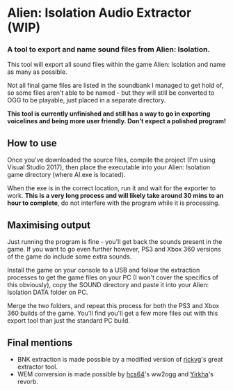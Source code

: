# Alien: Isolation Audio Extractor (WIP)

### A tool to export and name sound files from Alien: Isolation.

This tool will export all sound files within the game Alien: Isolation and name as many as possible. 

Not all final game files are listed in the soundbank I managed to get hold of, so some files aren't able to be named - but they will still be converted to OGG to be playable, just placed in a separate directory.

**This tool is currently unfinished and still has a way to go in exporting voicelines and being more user friendly. Don't expect a polished program!**

## How to use

Once you've downloaded the source files, compile the project (I'm using Visual Studio 2017), then place the executable into your Alien: Isolation game directory (where AI.exe is located).

When the exe is in the correct location, run it and wait for the exporter to work. **This is a very long process and will likely take around 30 mins to an hour to complete**, do not interfere with the program while it is processing.

## Maximising output

Just running the program is fine - you'll get back the sounds present in the game. If you want to go even further however, PS3 and Xbox 360 versions of the game do include some extra sounds.

Install the game on your console to a USB and follow the extraction processes to get the game files on your PC (I won't cover the specifics of this obviously), copy the SOUND directory and paste it into your Alien: Isolation DATA folder on PC.

Merge the two folders, and repeat this process for both the PS3 and Xbox 360 builds of the game. You'll find you'll get a few more files out with this export tool than just the standard PC build.

## Final mentions

 * BNK extraction is made possible by a modified version of [rickvg](https://github.com/rickvg/Wwise-BNKExtract)'s great extractor tool.
 * WEM conversion is made possible by [hcs64](https://github.com/hcs64/ww2ogg)'s ww2ogg and [Yirkha](http://yirkha.fud.cz/progs/foobar2000/revorb.cpp)'s revorb.